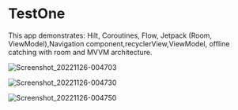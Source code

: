 # TestOne

This app demonstrates: Hilt, Coroutines, Flow, Jetpack (Room, ViewModel),Navigation component,recyclerView,ViewModel, offline catching with room and MVVM architecture.

![Screenshot_20221126-004703](https://user-images.githubusercontent.com/40203432/204058323-2ce4ab0e-1270-42e4-9c55-53735158cb2b.png)

![Screenshot_20221126-004730](https://user-images.githubusercontent.com/40203432/204058325-7fee51fc-a9e2-4f67-adec-5307cb100c3e.png)

![Screenshot_20221126-004750](https://user-images.githubusercontent.com/40203432/204058329-a4e5bfa4-2619-4c0b-bf78-17c02be42630.png)
